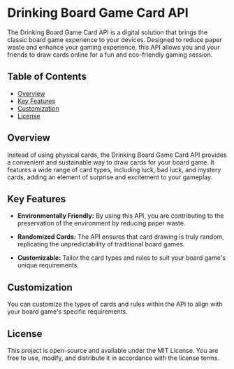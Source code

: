 # Drinking Board Game Card API

The Drinking Board Game Card API is a digital solution that brings the classic board game experience to your devices. Designed to reduce paper waste and enhance your gaming experience, this API allows you and your friends to draw cards online for a fun and eco-friendly gaming session.

## Table of Contents
- [Overview](#overview)
- [Key Features](#key-features)
- [Customization](#customization)
- [License](#license)

## Overview

Instead of using physical cards, the Drinking Board Game Card API provides a convenient and sustainable way to draw cards for your board game. It features a wide range of card types, including luck, bad luck, and mystery cards, adding an element of surprise and excitement to your gameplay.

## Key Features

- **Environmentally Friendly:** By using this API, you are contributing to the preservation of the environment by reducing paper waste.

- **Randomized Cards:** The API ensures that card drawing is truly random, replicating the unpredictability of traditional board games.

- **Customizable:** Tailor the card types and rules to suit your board game's unique requirements.

## Customization

You can customize the types of cards and rules within the API to align with your board game's specific requirements.

## License

This project is open-source and available under the MIT License. You are free to use, modify, and distribute it in accordance with the license terms.
